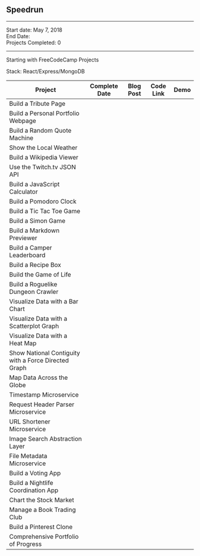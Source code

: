 ## Speedrun

-----

Start date: May 7, 2018   
End Date:     
Projects Completed: 0

-----

Starting with FreeCodeCamp Projects    

Stack: React/Express/MongoDB

| Project                                                                                     | Complete Date | Blog Post | Code Link | Demo |
| ------------------------------------------------------------------------------------------- | ------------- | --------- | --------- | ---- |
| Build a Tribute Page                                         |               |           |           |      |
| Build a Personal Portfolio Webpage                              |               |           |           |      |
| Build a Random Quote Machine                         |               |           |           |      |
| Show the Local Weather                                      |               |           |           |      |
| Build a Wikipedia Viewer                                 |               |           |           |      |
| Use the Twitch.tv JSON API                                  |               |           |           |      |
| Build a JavaScript Calculator                                  |               |           |           |      |
| Build a Pomodoro Clock                                     |               |           |           |      |
| Build a Tic Tac Toe Game                                   |               |           |           |      |
| Build a Simon Game                                             |               |           |           |      |
| Build a Markdown Previewer                             |               |           |           |      |
| Build a Camper Leaderboard                             |               |           |           |      |
| Build a Recipe Box                                             |               |           |           |      |
| Build the Game of Life                                       |               |           |           |      |
| Build a Roguelike Dungeon Crawler                         |               |           |           |      |
| Visualize Data with a Bar Chart                                 |               |           |           |      |
| Visualize Data with a Scatterplot Graph                 |               |           |           |      |
| Visualize Data with a Heat Map                                   |               |           |           |      |
| Show National Contiguity with a Force Directed Graph |               |           |           |      |
| Map Data Across the Globe                               |               |           |           |      |
| Timestamp Microservice                                       |               |           |           |      |
| Request Header Parser Microservice                      |               |           |           |      |
| URL Shortener Microservice                               |               |           |           |      |
| Image Search Abstraction Layer                            |               |           |           |      |
| File Metadata Microservice                               |               |           |           |      |
| Build a Voting App                                              |               |           |           |      |
| Build a Nightlife Coordination App                           |               |           |           |      |
| Chart the Stock Market                                    |               |           |           |      |
| Manage a Book Trading Club                                |               |           |           |      |
| Build a Pinterest Clone                                |               |           |           |      |
| Comprehensive Portfolio of Progress                             |               |           |           |      |